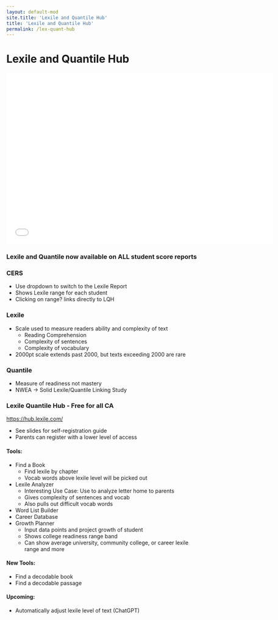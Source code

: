 ```yaml
---
layout: default-mod
site.title: 'Lexile and Quantile Hub'
title: 'Lexile and Quantile Hub'
permalink: /lex-quant-hub
---
```


# Lexile and Quantile Hub

<embed src="media/cera.lexile.quantile_conf.pptx.pdf#toolbar=0&navpanes=0"
    height="450px"
    width="700px">

### Lexile and Quantile now available on ALL student score reports

### CERS

* Use dropdown to switch to the Lexile Report
* Shows Lexile range for each student
* Clicking on range? links directly to LQH

### Lexile 

* Scale used to measure readers ability and complexity of text
    * Reading Comprehension
    * Complexity of sentences
    * Complexity of vocabulary
* 2000pt scale extends past 2000, but texts exceeding 2000 are rare

### Quantile

* Measure of readiness not mastery
* NWEA -> Solid Lexile/Quantile Linking Study

### Lexile Quantile Hub - Free for all CA

https://hub.lexile.com/

* See slides for self-registration guide
* Parents can register with a lower level of access

#### Tools:

* Find a Book
    * Find lexile by chapter
    * Vocab words above lexile level will be picked out
* Lexile Analyzer
    * Interesting Use Case: Use to analyze letter home to parents
    * Gives complexity of sentences and vocab
    * Also pulls out difficult vocab words
* Word List Builder
* Career Database
* Growth Planner
    * Input data points and project growth of student
    * Shows college readiness range band
    * Can show average university, community college, or career lexile range and more

#### New Tools:
* Find a decodable book
* Find a decodable passage

#### Upcoming:
* Automatically adjust lexile level of text (ChatGPT)
